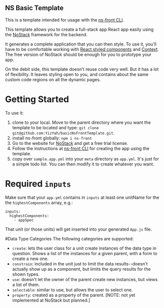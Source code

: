 NS Basic Template
-----------------
This is a template intended for usage with the [ns-front CLI](https://www.npmjs.com/package/ns-front).

This template allows you to create a full-stack app React app easily using the [NoStack](www.nostack.net) framework for the backend.

It generates a complete application that you can then style.  To use it, you'll have to be comfortable working with [React styled components](https://styled-components.com/docs/basics) and [Context](https://reactjs.org/docs/context.html). The free version of NoStack should be enough for you to prototype your app.

On the debit side, this template doesn't reuse code very well.  But it has a lot of flexibility.  It leaves styling open to you, and contains about the same custom code regions on all the dynamic pages.

# Getting Started 

To use it:
1. clone to your local.  Move to the parent directory where you want the template to be located and type: `git clone git@github.com:YizYah/basicNsFrontTemplate.git`.
2. install ns-front globally: `npm i ns-front`
3. Go to the website for [NoStack](www.nostack.net) and get a free trial license.
4. Follow the instructions at [ns-front CLI](https://www.npmjs.com/package/ns-front) for creating the app using the template.
5. copy over `sample.app.yml` into your `meta` directory as `app.yml`.  It's just for a simple todo list.  You can then modify it to create whatever you want.

# Required `inputs`
Make sure that your `app.yml` contains in `inputs` at least one unitName for the the `highestComponents` array, e.g.:
```
inputs:
  highestComponents:
    - appSpec
```
That unit (or those units) will get inserted into your generated `App.js` file.

#Data Type Categories
The following categories are supported:
* `create`: lets the user class for a unit create instances of the data type in question.  Shows a list of the instances for a given parent, with a form to create a new one.
* `constrain`: included in the unit just to limit the data results--doesn't actually show up as a component, but limits the query results for the shown types.
* `use`: doesn't let the owner of the parent create new instances, but views a list of them.
* `selectable`: similar to use, but allows the user to select one.
* `property`: created as a property of the parent.  [NOTE: not yet implemented at NoStack but planned.]
